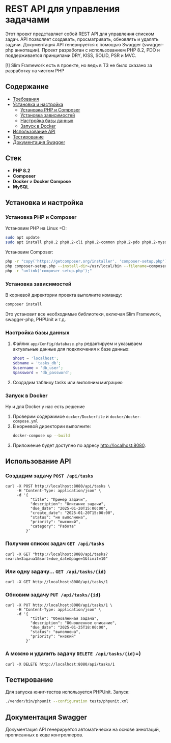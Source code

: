 # REST API для управления задачами

Этот проект представляет собой REST API для управления списком задач. API позволяет создавать, просматривать, обновлять и удалять задачи. Документация API генерируется с помощью Swagger (swagger-php аннотации). Проект разработан с использованием PHP 8.2, PDO и поддерживается принципами DRY, KISS, SOLID, PSR и MVC.

[!] Slim Framework есть в проекте, но ведь в ТЗ не было сказано за разработку на чистом PHP

## Содержание
- [Требования](#требования)
- [Установка и настройка](#установка-и-настройка)
  - [Установка PHP и Composer](#установка-php-и-composer)
  - [Установка зависимостей](#установка-зависимостей)
  - [Настройка базы данных](#настройка-базы-данных)
  - [Запуск в Docker](#запуск-в-docker)
- [Использование API](#использование-api)
- [Тестирование](#тестирование)
- [Документация Swagger](#документация-swagger)

## Стек

- **PHP 8.2**
- **Composer** 
- **Docker** и **Docker Compose** 
- **MySQL** 

## Установка и настройка

### Установка PHP и Composer

Установим PHP на Linux =D:
```bash
sudo apt update
sudo apt install php8.2 php8.2-cli php8.2-common php8.2-pdo php8.2-mysql php8.2-json php8.2-mbstring
```

Установим Composer:
```bash
php -r "copy('https://getcomposer.org/installer', 'composer-setup.php');"
php composer-setup.php --install-dir=/usr/local/bin --filename=composer
php -r "unlink('composer-setup.php');"
```

### Установка зависимостей

В корневой директории проекта выполните команду:
```bash
composer install
```

Это установит все необходимые библиотеки, включая Slim Framework, swagger-php, PHPUnit и т.д.

### Настройка базы данных

1. Файлик `app/Config/database.php` редактируем и указываем актуальные данные для подключения к базе данных:
   ```php
   $host = 'localhost';
   $dbname = 'tasks_db';
   $username = 'db_user';
   $password = 'db_password';
   ```
2. Создадим таблицу tasks или выполним миграцию

### Запуск в Docker

Ну и для Docker у нас есть решение

1. Проверим содержимое `docker/Dockerfile` и `docker/docker-compose.yml`
2. В корневой директории выполните:
   ```bash
   docker-compose up --build
   ```
3. Приложение будет доступно по адресу [http://localhost:8080](http://localhost:8080).


## Использование API

### Создадим задачу `POST /api/tasks`

```
curl -X POST http://localhost:8080/api/tasks \
     -H "Content-Type: application/json" \
     -d '{
           "title": "Пример задачи",
           "description": "Описание задачи",
           "due_date": "2025-01-20T15:00:00",
           "create_date": "2025-01-20T15:00:00",
           "status": "не выполнена",
           "priority": "высокий",
           "category": "Работа"
         }'
```

### Получим список задач `GET /api/tasks`

```
curl -X GET "http://localhost:8080/api/tasks?search=Задача1&sort=due_date&page=1&limit=10"
```

### Или одну задачу... `GET /api/tasks/{id}`

```
curl -X GET http://localhost:8080/api/tasks/1
```

### Обновим задачу `PUT /api/tasks/{id}`

```
curl -X PUT http://localhost:8080/api/tasks/1 \
     -H "Content-Type: application/json" \
     -d '{
           "title": "Обновленная задача",
           "description": "Обновленное описание",
           "due_date": "2025-01-25T18:00:00",
           "status": "выполнена",
           "priority": "низкий"
         }'
```

### А можно и удалить задачу `DELETE /api/tasks/{id}`=) 

```
curl -X DELETE http://localhost:8080/api/tasks/1
```

## Тестирование

Для запуска юнит-тестов используется PHPUnit. Запуск:
```bash
./vendor/bin/phpunit --configuration tests/phpunit.xml
```

## Документация Swagger

Документация API генерируется автоматически на основе аннотаций, прописанных в коде контроллеров.
